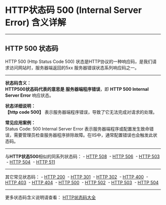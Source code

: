 # HTTP状态码 500 (Internal Server Error) 含义详解

---

## HTTP 500 状态码

HTTP 500 (Http Status Code 500) 状态是HTTP协议的一种响应码，是我们请求访问网站时，服务器端返回的5xx 服务器错误状态系列响应码之一。

---

**状态码含义：**  
**HTTP500状态码代表的意思是** **服务器端程序错误**，即 **HTTP 500 Internal Server Error** 响应状态。

**状态详细说明：**  
**【http code 500】** 表示服务器端程序错误，导致了它无法完成对请求的处理。

**常见应用案例：**  
Status Code: 500 Internal Server Error 表示服务器端程序或配置发生致命错误，需要管理员检查服务器程序排除故障。在IIS中，通常配置错误也会触发此状态码。

  

---

与**HTTP状态500**相似的同系列状态码： - [HTTP 508](https://github.com/CrayonL/AllHttpStatusCodes/blob/master/HTTPStatusCode/5xx_ServerErrors/Code_508.md "HTTP 508详细说明")
 - [HTTP 506](https://github.com/CrayonL/AllHttpStatusCodes/blob/master/HTTPStatusCode/5xx_ServerErrors/Code_506.md "HTTP 506详细说明")
 - [HTTP 503](https://github.com/CrayonL/AllHttpStatusCodes/blob/master/HTTPStatusCode/5xx_ServerErrors/Code_503.md "HTTP 503详细说明")
 - [HTTP 504](https://github.com/CrayonL/AllHttpStatusCodes/blob/master/HTTPStatusCode/5xx_ServerErrors/Code_504.md "HTTP 504详细说明")
 - [HTTP 511](https://github.com/CrayonL/AllHttpStatusCodes/blob/master/HTTPStatusCode/5xx_ServerErrors/Code_511.md "HTTP 511详细说明")

---

其它常见状态码： - [HTTP 200](https://github.com/CrayonL/AllHttpStatusCodes/blob/master/HTTPStatusCode/2xx_Success/Code_200.md "HTTP 200详细说明")
 - [HTTP 301](https://github.com/CrayonL/AllHttpStatusCodes/blob/master/HTTPStatusCode/3xx_Redirection/Code_301.md "HTTP 301详细说明")
 - [HTTP 302](https://github.com/CrayonL/AllHttpStatusCodes/blob/master/HTTPStatusCode/3xx_Redirection/Code_302.md "HTTP 302详细说明")
 - [HTTP 400](https://github.com/CrayonL/AllHttpStatusCodes/blob/master/HTTPStatusCode/4xx_ClientErrors/Code_400.md "HTTP 400详细说明")
 - [HTTP 403](https://github.com/CrayonL/AllHttpStatusCodes/blob/master/HTTPStatusCode/4xx_ClientErrors/Code_403.md "HTTP 403详细说明")
 - [HTTP 404](https://github.com/CrayonL/AllHttpStatusCodes/blob/master/HTTPStatusCode/4xx_ClientErrors/Code_404.md "HTTP 404详细说明")
 - [HTTP 500](https://github.com/CrayonL/AllHttpStatusCodes/blob/master/HTTPStatusCode/5xx_ServerErrors/Code_500.md "HTTP 500详细说明")
 - [HTTP 502](https://github.com/CrayonL/AllHttpStatusCodes/blob/master/HTTPStatusCode/5xx_ServerErrors/Code_502.md "HTTP 502详细说明")
 - [HTTP 503](https://github.com/CrayonL/AllHttpStatusCodes/blob/master/HTTPStatusCode/5xx_ServerErrors/Code_503.md "HTTP 503详细说明")
 - [HTTP 504](https://github.com/CrayonL/AllHttpStatusCodes/blob/master/HTTPStatusCode/5xx_ServerErrors/Code_504.md "HTTP 504详细说明")

---

更多状态码含义说明请查看： [HTTP状态码大全](https://github.com/CrayonL/AllHttpStatusCodes)